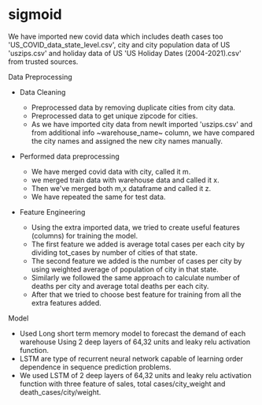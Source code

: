 # sigmoid

We have imported new covid data which includes death cases too 'US_COVID_data_state_level.csv', city and city population data of US 'uszips.csv' and holiday data of US 'US Holiday Dates (2004-2021).csv' from trusted sources.

Data Preprocessing
  - Data Cleaning
    - Preprocessed data by removing duplicate cities from city data.
    - Preprocessed data to get unique zipcode for cities.
    - As we have imported city data from newlt imported 'uszips.csv' and from additional info ~warehouse_name~ column,  we have compared the city names and assigned the       new city names manually.
  
  - Performed data preprocessing
    - We have merged covid data with city, called it m.
    - we merged train data with warehouse data and called it x.
    - Then we've merged both m,x dataframe and called it z.
    - We have repeated the same for test data.
  
  - Feature Engineering
    - Using the extra imported data, we tried to create useful features (columns) for training the model.
    - The first feature we added is average total cases per each city by dividing tot_cases by number of cities of that state.
    - The second feature we added is the number of cases per city by using weighted average of population of city in that state.
    - Similarly we followed the same approach to calculate number of deaths per city and average total deaths per each city.
    - After that we tried to choose best feature for training from all the extra features added.
 
Model
  - Used Long short term memory model to forecast the demand of each warehouse Using 2 deep layers of 64,32 units and leaky relu activation function.
  - LSTM are type of recurrent neural network capable of learning order dependence in sequence prediction problems.
  - We used LSTM of 2 deep layers of 64,32 units and leaky relu activation function with three feature of sales, total cases/city_weight and death_cases/city/weight.


